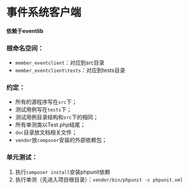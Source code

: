 事件系统客户端
=======

#### 依赖于eventlib

### 根命名空间：
- `member_eventclient`：对应到src目录
- `member_eventclient\tests`：对应到tests目录

### 约定：
- 所有的源程序写在`src`下；
- 测试用例写在`tests`下；
- 测试用例目录结构和`src`下的相同；
- 所有单测类以Test.php结尾；
- `doc`目录放文档相关文件；
- `vendor`放`composer`安装的外部依赖包；

### 单元测试：
1. 执行`composer install`安装phpunit依赖
2. 执行单测（先进入项目根目录）：`vendor/bin/phpunit -c phpunit.xml`
